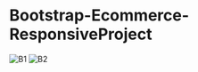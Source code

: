 # Bootstrap-Ecommerce-ResponsiveProject
![B1](https://user-images.githubusercontent.com/78270717/230233033-56330d0d-b85a-4a1e-aca3-66b8eb12d91e.jpeg)
![B2](https://user-images.githubusercontent.com/78270717/230233039-4f213e89-6885-4549-b6a0-a9368e2405e1.jpeg)
